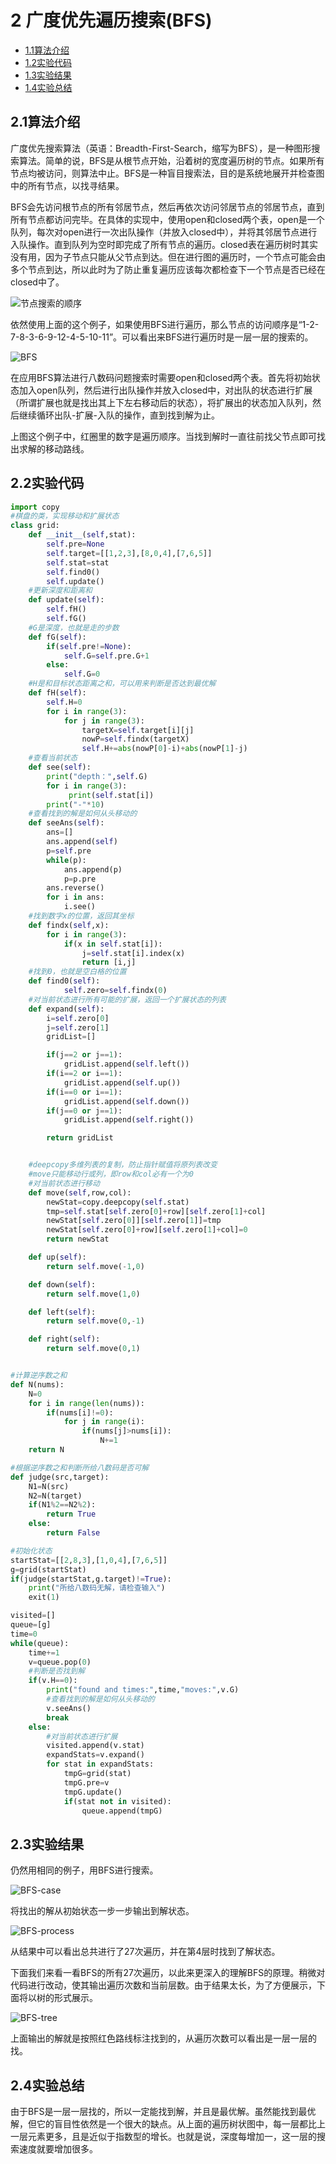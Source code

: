 # 2 广度优先遍历搜索(BFS)
- [1.1算法介绍](#11----)
- [1.2实验代码](#12----)
- [1.3实验结果](#13----)
- [1.4实验总结](#14----)
## 2.1算法介绍

广度优先搜索算法（英语：Breadth-First-Search，缩写为BFS），是一种图形搜索算法。简单的说，BFS是从根节点开始，沿着树的宽度遍历树的节点。如果所有节点均被访问，则算法中止。BFS是一种盲目搜索法，目的是系统地展开并检查图中的所有节点，以找寻结果。

BFS会先访问根节点的所有邻居节点，然后再依次访问邻居节点的邻居节点，直到所有节点都访问完毕。在具体的实现中，使用open和closed两个表，open是一个队列，每次对open进行一次出队操作（并放入closed中），并将其邻居节点进行入队操作。直到队列为空时即完成了所有节点的遍历。closed表在遍历树时其实没有用，因为子节点只能从父节点到达。但在进行图的遍历时，一个节点可能会由多个节点到达，所以此时为了防止重复遍历应该每次都检查下一个节点是否已经在closed中了。 

![节点搜索的顺序](../../img/tree.png)

依然使用上面的这个例子，如果使用BFS进行遍历，那么节点的访问顺序是“1-2-7-8-3-6-9-12-4-5-10-11”。可以看出来BFS进行遍历时是一层一层的搜索的。

![BFS](../../img/BFS.png)

在应用BFS算法进行八数码问题搜索时需要open和closed两个表。首先将初始状态加入open队列，然后进行出队操作并放入closed中，对出队的状态进行扩展（所谓扩展也就是找出其上下左右移动后的状态），将扩展出的状态加入队列，然后继续循环出队-扩展-入队的操作，直到找到解为止。

上图这个例子中，红圈里的数字是遍历顺序。当找到解时一直往前找父节点即可找出求解的移动路线。

## 2.2实验代码

```python
import copy
#棋盘的类，实现移动和扩展状态
class grid:
    def __init__(self,stat):
        self.pre=None
        self.target=[[1,2,3],[8,0,4],[7,6,5]]
        self.stat=stat
        self.find0()
        self.update()
    #更新深度和距离和
    def update(self):
        self.fH()
        self.fG()
    #G是深度，也就是走的步数
    def fG(self):
        if(self.pre!=None):
            self.G=self.pre.G+1
        else:
            self.G=0
    #H是和目标状态距离之和，可以用来判断是否达到最优解
    def fH(self):
        self.H=0
        for i in range(3):
            for j in range(3):
                targetX=self.target[i][j]
                nowP=self.findx(targetX)
                self.H+=abs(nowP[0]-i)+abs(nowP[1]-j)
    #查看当前状态
    def see(self):
        print("depth：",self.G)
        for i in range(3):
             print(self.stat[i])
        print("-"*10)
    #查看找到的解是如何从头移动的
    def seeAns(self):
        ans=[]
        ans.append(self)
        p=self.pre
        while(p):
            ans.append(p)
            p=p.pre
        ans.reverse()
        for i in ans:
            i.see()
    #找到数字x的位置，返回其坐标
    def findx(self,x):
        for i in range(3):
            if(x in self.stat[i]):
                j=self.stat[i].index(x)
                return [i,j]
    #找到0，也就是空白格的位置
    def find0(self):
            self.zero=self.findx(0)
    #对当前状态进行所有可能的扩展，返回一个扩展状态的列表
    def expand(self):
        i=self.zero[0]
        j=self.zero[1]
        gridList=[]

        if(j==2 or j==1):
            gridList.append(self.left())
        if(i==2 or i==1):
            gridList.append(self.up())
        if(i==0 or i==1):
            gridList.append(self.down())
        if(j==0 or j==1):
            gridList.append(self.right())

        return gridList


    #deepcopy多维列表的复制，防止指针赋值将原列表改变
    #move只能移动行或列，即row和col必有一个为0
    #对当前状态进行移动
    def move(self,row,col):
        newStat=copy.deepcopy(self.stat)
        tmp=self.stat[self.zero[0]+row][self.zero[1]+col]
        newStat[self.zero[0]][self.zero[1]]=tmp
        newStat[self.zero[0]+row][self.zero[1]+col]=0
        return newStat

    def up(self):
        return self.move(-1,0)

    def down(self):
        return self.move(1,0)

    def left(self):
        return self.move(0,-1)

    def right(self):
        return self.move(0,1)


#计算逆序数之和
def N(nums):
    N=0
    for i in range(len(nums)):
        if(nums[i]!=0):
            for j in range(i):
                if(nums[j]>nums[i]):
                    N+=1
    return N

#根据逆序数之和判断所给八数码是否可解
def judge(src,target):
    N1=N(src)
    N2=N(target)
    if(N1%2==N2%2):
        return True
    else:
        return False

#初始化状态
startStat=[[2,8,3],[1,0,4],[7,6,5]]
g=grid(startStat)
if(judge(startStat,g.target)!=True):
    print("所给八数码无解，请检查输入")
    exit(1)

visited=[]
queue=[g]
time=0
while(queue):
    time+=1
    v=queue.pop(0)
    #判断是否找到解
    if(v.H==0):
        print("found and times:",time,"moves:",v.G)
        #查看找到的解是如何从头移动的
        v.seeAns()
        break
    else:
        #对当前状态进行扩展
        visited.append(v.stat)
        expandStats=v.expand()
        for stat in expandStats:
            tmpG=grid(stat)
            tmpG.pre=v
            tmpG.update()
            if(stat not in visited):
                queue.append(tmpG)

```

## 2.3实验结果

仍然用相同的例子，用BFS进行搜索。

![BFS-case](../../img/DFS-case.png)

将找出的解从初始状态一步一步输出到解状态。

![BFS-process](../../img/BFS-process.png)

从结果中可以看出总共进行了27次遍历，并在第4层时找到了解状态。

下面我们来看一看BFS的所有27次遍历，以此来更深入的理解BFS的原理。稍微对代码进行改动，使其输出遍历次数和当前层数。由于结果太长，为了方便展示，下面将以树的形式展示。

![BFS-tree](../../img/BFS-tree.png)

上面输出的解就是按照红色路线标注找到的，从遍历次数可以看出是一层一层的找。

## 2.4实验总结

由于BFS是一层一层找的，所以一定能找到解，并且是最优解。虽然能找到最优解，但它的盲目性依然是一个很大的缺点。从上面的遍历树状图中，每一层都比上一层元素更多，且是近似于指数型的增长。也就是说，深度每增加一，这一层的搜索速度就要增加很多。 